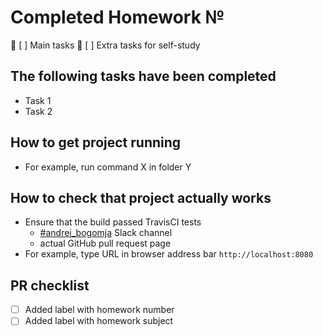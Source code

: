 # Completed Homework №

:large_blue_diamond: [ ] Main tasks
:large_orange_diamond: [ ] Extra tasks for self-study

## The following tasks have been completed

- Task 1
- Task 2

## How to get project running

- For example, run command X in folder Y

## How to check that project actually works

- Ensure that the build passed TravisCI tests
  - [#andrei_bogomja](https://devops-team-otus.slack.com/messages/C9M6L1XB3) Slack channel
  - actual GitHub pull request page
- For example, type URL in browser address bar `http://localhost:8080`

## PR checklist

- [ ] Added label with homework number
- [ ] Added label with homework subject
